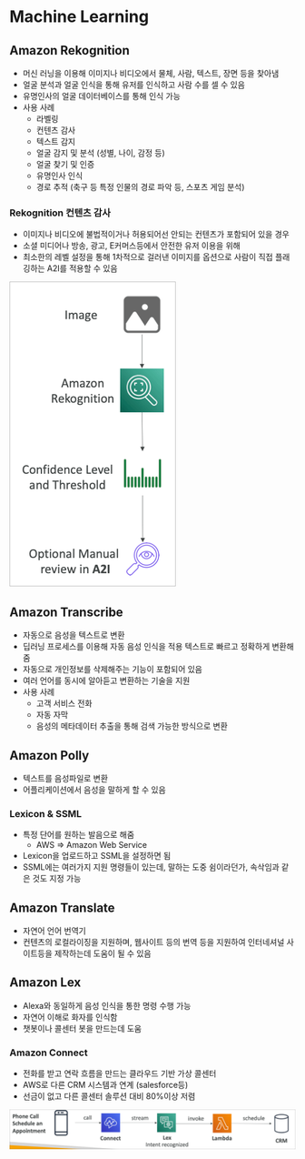 # Machine Learning

## Amazon Rekognition

- 머신 러닝을 이용해 이미지나 비디오에서 물체, 사람, 텍스트, 장면 등을 찾아냄
- 얼굴 분석과 얼굴 인식을 통해 유저를 인식하고 사람 수를 셀 수 있음
- 유명인사의 얼굴 데이터베이스를 통해 인식 가능
- 사용 사례
  - 라벨링
  - 컨텐츠 감사
  - 텍스트 감지
  - 얼굴 감지 및 분석 (성별, 나이, 감정 등)
  - 얼굴 찾기 및 인증
  - 유명인사 인식
  - 경로 추적 (축구 등 특정 인물의 경로 파악 등, 스포츠 게임 분석)

### Rekognition 컨텐츠 감사

- 이미지나 비디오에 불법적이거나 허용되어선 안되는 컨텐츠가 포함되어 있을 경우
- 소셜 미디어나 방송, 광고, E커머스등에서 안전한 유저 이용을 위해
- 최소한의 레벨 설정을 통해 1차적으로 걸러낸 이미지를 옵션으로 사람이 직접 플래깅하는 A2I를 적용할 수 있음

![images/machine_learning/1.png](images/machine_learning/1.png)

## Amazon Transcribe

- 자동으로 음성을 텍스트로 변환
- 딥러닝 프로세스를 이용해 자동 음성 인식을 적용 텍스트로 빠르고 정확하게 변환해줌
- 자동으로 개인정보를 삭제해주는 기능이 포함되어 있음
- 여러 언어를 동시에 알아듣고 변환하는 기술을 지원
- 사용 사례
  - 고객 서비스 전화
  - 자동 자막
  - 음성의 메타데이터 추출을 통해 검색 가능한 방식으로 변환

## Amazon Polly

- 텍스트를 음성파일로 변환
- 어플리케이션에서 음성을 말하게 할 수 있음

### Lexicon & SSML

- 특정 단어를 원하는 발음으로 해줌
  - AWS ⇒ Amazon Web Service
- Lexicon을 업로드하고 SSML을 설정하면 됨
- SSML에는 여러가지 지원 명령들이 있는데, 말하는 도중 쉼이라던가, 속삭임과 같은 것도 지정 가능

## Amazon Translate

- 자연어 언어 번역기
- 컨텐츠의 로컬라이징을 지원하며, 웹사이트 등의 번역 등을 지원하여 인터네셔널 사이트등을 제작하는데 도움이 될 수 있음

## Amazon Lex

- Alexa와 동일하게 음성 인식을 통한 명령 수행 가능
- 자연어 이해로 화자를 인식함
- 챗봇이나 콜센터 봇을 만드는데 도움

### Amazon Connect

- 전화를 받고 연락 흐름을 만드는 클라우드 기반 가상 콜센터
- AWS로 다른 CRM 시스템과 연계 (salesforce등)
- 선금이 없고 다른 콜센터 솔루션 대비 80%이상 저렴

![images/machine_learning/2.png](images/machine_learning/2.png)
